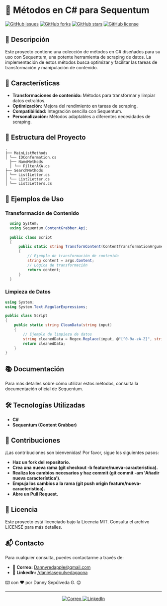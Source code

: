 # 📂 Métodos en C# para Sequentum

[![GitHub issues](https://img.shields.io/github/issues/Dannyredapple/CSharpMethods)](https://github.com/Dannyredapple/CSharpMethods/issues)
[![GitHub forks](https://img.shields.io/github/forks/Dannyredapple/CSharpMethods)](https://github.com/Dannyredapple/CSharpMethods/network)
[![GitHub stars](https://img.shields.io/github/stars/Dannyredapple/CSharpMethods)](https://github.com/Dannyredapple/CSharpMethods/stargazers)
[![GitHub license](https://img.shields.io/github/license/Dannyredapple/CSharpMethods)](https://github.com/Dannyredapple/CSharpMethods/blob/main/LICENSE)

## 🌟 Descripción

Este proyecto contiene una colección de métodos en C# diseñados para su uso con Sequentum, una potente herramienta de scraping de datos. La implementación de estos métodos busca optimizar y facilitar las tareas de transformación y manipulación de contenido.

## 🚀 Características

- **Transformaciones de contenido:** Métodos para transformar y limpiar datos extraídos.
- **Optimización:** Mejora del rendimiento en tareas de scraping.
- **Compatibilidad:** Integración sencilla con Sequentum.
- **Personalización:** Métodos adaptables a diferentes necesidades de scraping.

## 📂 Estructura del Proyecto

```plaintext
.
├── MainListMethods
│ └── IDConformation.cs
  ├── NameMethods
  │ └── FilterAKA.cs
├── SearchMethods
│ └── List1Letter.cs
│ └── List2Letter.cs
│ └── List3Letters.cs
```
## 📜 Ejemplos de Uso

### Transformación de Contenido

```csharp
  using System;
  using Sequentum.ContentGrabber.Api;
  
  public class Script
  {
      public static string TransformContent(ContentTransformationArguments args)
      {
          // Ejemplo de transformación de contenido
          string content = args.Content;
          // Lógica de transformación
          return content;
      }
  }
```
### Limpieza de Datos

```csharp
using System;
using System.Text.RegularExpressions;

public class Script
{
    public static string CleanData(string input)
    {
        // Ejemplo de limpieza de datos
        string cleanedData = Regex.Replace(input, @"[^0-9a-zA-Z]", string.Empty);
        return cleanedData;
    }
}
```
## 📚 Documentación
Para más detalles sobre cómo utilizar estos métodos, consulta la documentación oficial de Sequentum.

## 🛠️ Tecnologías Utilizadas
- **C#**
- **Sequentum (Content Grabber)**

## 🤝 Contribuciones
¡Las contribuciones son bienvenidas! Por favor, sigue los siguientes pasos:

- **Haz un fork del repositorio.**
- **Crea una nueva rama (git checkout -b feature/nueva-caracteristica).**
- **Realiza los cambios necesarios y haz commit (git commit -am 'Añadir nueva característica').**
- **Empuja los cambios a la rama (git push origin feature/nueva-caracteristica).**
- **Abre un Pull Request.**

## 📝 Licencia
Este proyecto está licenciado bajo la Licencia MIT. Consulta el archivo LICENSE para más detalles.

## 📬 Contacto

Para cualquier consulta, puedes contactarme a través de:

- 📧 **Correo:** [Dannyredapple@gmail.com](Dannyredapple@gmail.com)
- 💼 **LinkedIn:** [/danielasepulvedagaona](https://www.linkedin.com/in/danielasepulvedagaona/)

⌨️ con ❤️ por Danny Sepúlveda G. 😊

---
<p align="center">
  <a href="Dannyredapple@gmail.com">
    <img src="https://img.shields.io/badge/Email-D14836?style=for-the-badge&logo=gmail&logoColor=white" alt="Correo">
  </a>
  <a href="https://www.linkedin.com/in/danielasepulvedagaona/">
    <img src="https://img.shields.io/badge/LinkedIn-0A66C2?style=for-the-badge&logo=linkedin&logoColor=white" alt="LinkedIn">
  </a>

</p>
